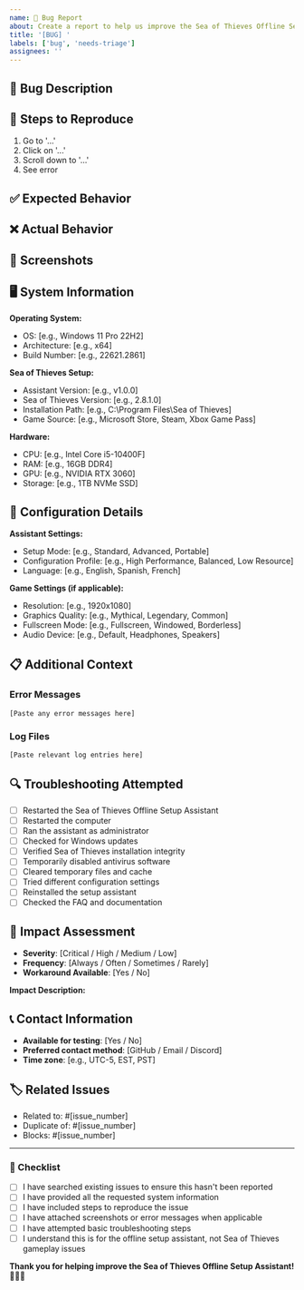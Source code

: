```yaml
---
name: 🐛 Bug Report
about: Create a report to help us improve the Sea of Thieves Offline Setup Assistant
title: '[BUG] '
labels: ['bug', 'needs-triage']
assignees: ''
---
```


## 🐛 Bug Description
<!-- A clear and concise description of what the bug is -->

## 🔄 Steps to Reproduce
<!-- Steps to reproduce the behavior -->
1. Go to '...'
2. Click on '...'
3. Scroll down to '...'
4. See error

## ✅ Expected Behavior
<!-- A clear and concise description of what you expected to happen -->

## ❌ Actual Behavior
<!-- A clear and concise description of what actually happened -->

## 📸 Screenshots
<!-- If applicable, add screenshots to help explain your problem -->

## 🖥️ System Information
**Operating System:**
- OS: [e.g., Windows 11 Pro 22H2]
- Architecture: [e.g., x64]
- Build Number: [e.g., 22621.2861]

**Sea of Thieves Setup:**
- Assistant Version: [e.g., v1.0.0]
- Sea of Thieves Version: [e.g., 2.8.1.0]
- Installation Path: [e.g., C:\Program Files\Sea of Thieves]
- Game Source: [e.g., Microsoft Store, Steam, Xbox Game Pass]

**Hardware:**
- CPU: [e.g., Intel Core i5-10400F]
- RAM: [e.g., 16GB DDR4]
- GPU: [e.g., NVIDIA RTX 3060]
- Storage: [e.g., 1TB NVMe SSD]

## 🔧 Configuration Details
<!-- Please fill in the relevant configuration information -->

**Assistant Settings:**
- Setup Mode: [e.g., Standard, Advanced, Portable]
- Configuration Profile: [e.g., High Performance, Balanced, Low Resource]
- Language: [e.g., English, Spanish, French]

**Game Settings (if applicable):**
- Resolution: [e.g., 1920x1080]
- Graphics Quality: [e.g., Mythical, Legendary, Common]
- Fullscreen Mode: [e.g., Fullscreen, Windowed, Borderless]
- Audio Device: [e.g., Default, Headphones, Speakers]

## 📋 Additional Context
<!-- Add any other context about the problem here -->

### Error Messages
<!-- If you received any error messages, please include them here -->
```
[Paste any error messages here]
```

### Log Files
<!-- If available, please attach or paste relevant log files -->
```
[Paste relevant log entries here]
```

## 🔍 Troubleshooting Attempted
<!-- Please check all the troubleshooting steps you've already tried -->
- [ ] Restarted the Sea of Thieves Offline Setup Assistant
- [ ] Restarted the computer
- [ ] Ran the assistant as administrator
- [ ] Checked for Windows updates
- [ ] Verified Sea of Thieves installation integrity
- [ ] Temporarily disabled antivirus software
- [ ] Cleared temporary files and cache
- [ ] Tried different configuration settings
- [ ] Reinstalled the setup assistant
- [ ] Checked the FAQ and documentation

## 🎯 Impact Assessment
<!-- How does this bug affect your experience? -->
- **Severity**: [Critical / High / Medium / Low]
- **Frequency**: [Always / Often / Sometimes / Rarely]
- **Workaround Available**: [Yes / No]

**Impact Description:**
<!-- Describe how this bug affects your ability to use the setup assistant -->

## 📞 Contact Information
<!-- Optional: If you're willing to help test fixes -->
- **Available for testing**: [Yes / No]
- **Preferred contact method**: [GitHub / Email / Discord]
- **Time zone**: [e.g., UTC-5, EST, PST]

## 🏷️ Related Issues
<!-- Link any related issues or similar problems -->
- Related to: #[issue_number]
- Duplicate of: #[issue_number]
- Blocks: #[issue_number]

---

### 📝 Checklist
<!-- Please check the following before submitting -->
- [ ] I have searched existing issues to ensure this hasn't been reported
- [ ] I have provided all the requested system information
- [ ] I have included steps to reproduce the issue
- [ ] I have attached screenshots or error messages when applicable
- [ ] I have attempted basic troubleshooting steps
- [ ] I understand this is for the offline setup assistant, not Sea of Thieves gameplay issues

**Thank you for helping improve the Sea of Thieves Offline Setup Assistant! 🏴‍☠️⚓** 